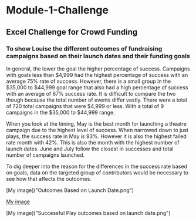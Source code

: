 # Module-1-Challenge
## Excel Challenge for Crowd Funding
### To show Louise the different outcomes of fundraising campaigns based on their launch dates and their funding goals

In general, the lower the goal the higher percentage of success. Campaigns with goals less than $4,999 had the highest percentage of success with an average 75% rate of success. However, there is a small group in the $35,000 to $44,999 goal range that also had a high percentage of success with an average of 67% success rate. It is difficult to compare the two though because the total number of events differ vastly. There were a total of 720 total campaigns that were $4,999 or less. With a total of 9 campaigns in the $35,000 to $44,999 range. 

When you look at the timing, May is the best month for launching a theatre campaign due to the highest level of success. When narrowed down to just plays, the success rate in May is 93%. However it is also the highest failed rate month with 42%. This is also the month with the highest number of launch dates. June and July follow the closest in successes and total number of campaigns launched. 

To dig deeper into the reason for the differences in the success rate based on goals, data on the targeted group of contributors would be necessary to see how that affects the outcomes.


[My image]("Outcomes Based on Launch Date.png")

[My image](Outcomes_vs_Goals.png)

[My image]("Successful Play outcomes based on launch date.png")
